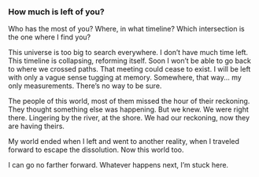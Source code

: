 ### How much is left of you?

Who has the most of you? Where, in what timeline? Which intersection is the one where I find you?

This universe is too big to search everywhere. I don’t have much time left. This timeline is collapsing, reforming itself. Soon I won’t be able to go back to where we crossed paths. That meeting could cease to exist. I will be left with only a vague sense tugging at memory. Somewhere, that way... my only measurements. There’s no way to be sure.

The people of this world, most of them missed the hour of their reckoning. They thought something else was happening. But we knew. We were right there. Lingering by the river, at the shore. We had our reckoning, now they are having theirs. 

My world ended when I left and went to another reality, when I traveled forward to escape the dissolution. Now this world too.

I can go no farther forward. Whatever happens next, I’m stuck here. 